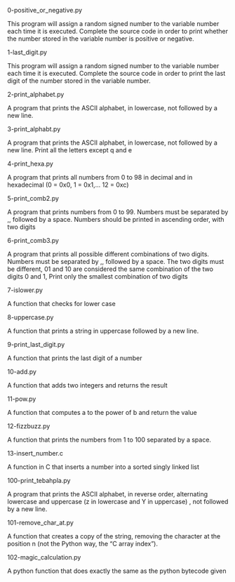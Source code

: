 0-positive_or_negative.py

This program will assign a random signed number to the variable number each time it is executed. Complete the source code in order to print whether the number stored in the variable number is positive or negative.

1-last_digit.py

This program will assign a random signed number to the variable number each time it is executed. Complete the source code in order to print the last digit of the number stored in the variable number.

2-print_alphabet.py

A program that prints the ASCII alphabet, in lowercase, not followed by a new line.

3-print_alphabt.py

A program that prints the ASCII alphabet, in lowercase, not followed by a new line. Print all the letters except q and e

4-print_hexa.py

A program that prints all numbers from 0 to 98 in decimal and in hexadecimal (0 = 0x0, 1 = 0x1,... 12 = 0xc)

5-print_comb2.py

A program that prints numbers from 0 to 99. Numbers must be separated by ,, followed by a space. Numbers should be printed in ascending order, with two digits

6-print_comb3.py

A program that prints all possible different combinations of two digits. Numbers must be separated by ,, followed by a space. The two digits must be different, 01 and 10 are considered the same combination of the two digits 0 and 1, Print only the smallest combination of two digits

7-islower.py

A function that checks for lower case

8-uppercase.py

A function that prints a string in uppercase followed by a new line.

9-print_last_digit.py

A function that prints the last digit of a number

10-add.py

A function that adds two integers and returns the result

11-pow.py

A function that computes a to the power of b and return the value

12-fizzbuzz.py

A function that prints the numbers from 1 to 100 separated by a space.

13-insert_number.c

A function in C that inserts a number into a sorted singly linked list

100-print_tebahpla.py

A program that prints the ASCII alphabet, in reverse order, alternating lowercase and uppercase (z in lowercase and Y in uppercase) , not followed by a new line.

101-remove_char_at.py

A function that creates a copy of the string, removing the character at the position n (not the Python way, the “C array index”).

102-magic_calculation.py

A python function that does exactly the same as the python bytecode given
